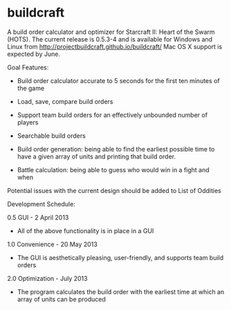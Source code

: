 buildcraft
==========

A build order calculator and optimizer for Starcraft II: Heart of the Swarm (HOTS). The current release is 0.5.3-4 and is available for Windows and Linux from http://projectbuildcraft.github.io/buildcraft/ Mac OS X support is expected by June.

Goal Features:

- Build order calculator accurate to 5 seconds for the first ten minutes of the game

- Load, save, compare build orders

- Support team build orders for an effectively unbounded number of players

- Searchable build orders

- Build order generation: being able to find the earliest possible time to have a given array of units and printing that build order.

- Battle calculation: being able to guess who would win in a fight and when

Potential issues with the current design should be added to List of Oddities

Development Schedule:

0.5 GUI - 2 April 2013

- All of the above functionality is in place in a GUI

1.0 Convenience - 20 May 2013

- The GUI is aesthetically pleasing, user-friendly, and supports team build orders

2.0 Optimization - July 2013

- The program calculates the build order with the earliest time at which an array of units can be produced
